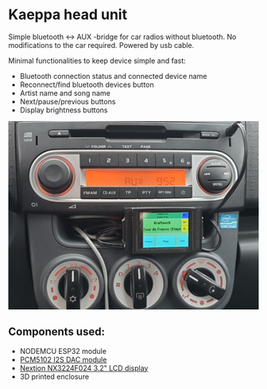 # Kaeppa head unit

Simple bluetooth <-> AUX -bridge for car radios without bluetooth. No modifications to the car required. Powered by usb cable.

Minimal functionalities to keep device simple and fast:
- Bluetooth connection status and connected device name
- Reconnect/find bluetooth devices button
- Artist name and song name
- Next/pause/previous buttons
- Display brightness buttons

![Kaeppa head unit](./Doc/image.jpg)

## Components used:
- NODEMCU ESP32 module
- [PCM5102 I2S DAC module ](https://it.aliexpress.com/item/32822046058.html?gatewayAdapt=glo2ita)
- [Nextion NX3224F024 3.2" LCD display ](https://nextion.tech/datasheets/nx3224f024/)
- 3D printed enclosure